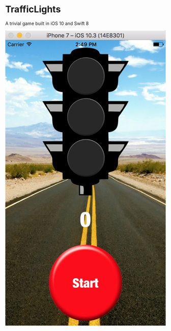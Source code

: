 # TrafficLights

A trivial game built in iOS 10 and Swift 8

![Interface screenshot](game_interface.png)
